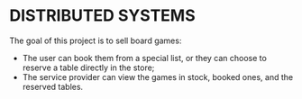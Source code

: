 # DISTRIBUTED SYSTEMS

The goal of this project is to sell board games:
- The user can book them from a special list, or they can choose to reserve a table directly in the store;
- The service provider can view the games in stock, booked ones, and the reserved tables. 

